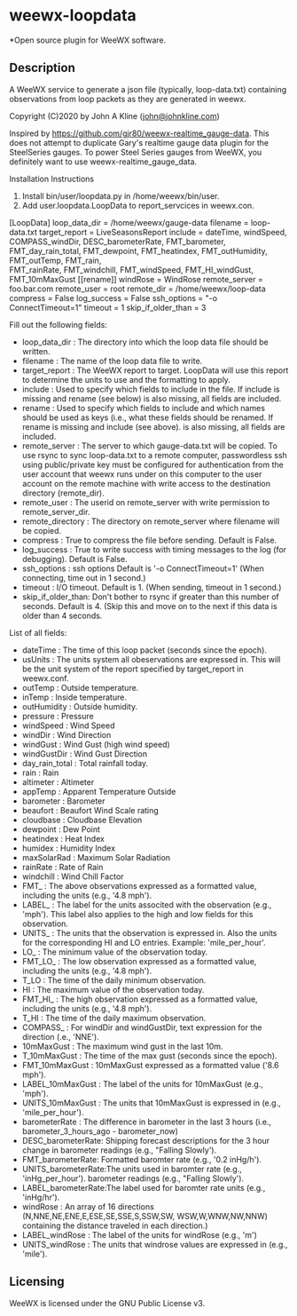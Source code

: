 # weewx-loopdata
*Open source plugin for WeeWX software.

## Description

A WeeWX service to generate a json file (typically, loop-data.txt)
containing observations from loop packets as they are generated in
weewx.

Copyright (C)2020 by John A Kline (john@johnkline.com)

Inspired by https://github.com/gjr80/weewx-realtime_gauge-data.  This does not attempt to duplicate
Gary's realtime gauge data plugin for the SteelSeries gauges.  To power Steel Series gauges from
WeeWX, you definitely want to use weewx-realtime_gauge_data.

Installation Instructions
1. Install bin/user/loopdata.py in /home/weewx/bin/user.
2. Add user.loopdata.LoopData to report_servcices in weewx.con.

[LoopData]
    loop_data_dir = /home/weewx/gauge-data
    filename = loop-data.txt
    target_report = LiveSeasonsReport
    include = dateTime, windSpeed, COMPASS_windDir, DESC_barometerRate, FMT_barometer, \
        FMT_day_rain_total, FMT_dewpoint, FMT_heatindex, FMT_outHumidity, FMT_outTemp, FMT_rain, \
        FMT_rainRate, FMT_windchill, FMT_windSpeed, FMT_HI_windGust, FMT_10mMaxGust
    [[rename]]
        windRose = WindRose
    remote_server = foo.bar.com
    remote_user = root
    remote_dir = /home/weewx/loop-data
    compress = False
    log_success = False
    ssh_options = "-o ConnectTimeout=1"
    timeout = 1
    skip_if_older_than = 3

 Fill out the following fields:
 * loop_data_dir     : The directory into which the loop data file should be written.
 * filename          : The name of the loop data file to write.
 * target_report     : The WeeWX report to target.  LoopData will use this report to determine the
                       units to use and the formatting to apply.
 * include           : Used to specify which fields to include in the file.  If include is missing
                       and rename (see below) is also missing, all fields are included.
 * rename            : Used to specify which fields to include and which names should be used as
                       keys (i.e., what these fields should be renamed.  If rename is missing and
                       include (see above).
                       is also missing, all fields are included.
 * remote_server     : The server to which gauge-data.txt will be copied.
                       To use rsync to sync loop-data.txt to a remote computer, passwordless ssh
                       using public/private key must be configured for authentication from the user
                       account that weewx runs under on this computer to the user account on the
                       remote machine with write access to the destination directory (remote_dir).
 * remote_user       : The userid on remote_server with write permission to remote_server_dir.
 * remote_directory  : The directory on remote_server where filename will be copied.
 * compress          : True to compress the file before sending.  Default is False.
 * log_success       : True to write success with timing messages to the log (for debugging).
                       Default is False.
 * ssh_options       : ssh options Default is '-o ConnectTimeout=1' (When connecting, time out in
                       1 second.)
 * timeout           : I/O timeout. Default is 1.  (When sending, timeout in 1 second.)
 * skip_if_older_than: Don't bother to rsync if greater than this number of seconds.  Default is 4.
                       (Skip this and move on to the next if this data is older than 4 seconds.

  List of all fields:
 * dateTime          : The time of this loop packet (seconds since the epoch).
 * usUnits           : The units system all obeservations are expressed in.
                       This will be the unit system of the report specified by
                       target_report in weewx.conf.
 * outTemp           : Outside temperature.
 * inTemp            : Inside temperature.
 * outHumidity       : Outside humidity.
 * pressure          : Pressure
 * windSpeed         : Wind Speed
 * windDir           : Wind Direction
 * windGust          : Wind Gust (high wind speed)
 * windGustDir       : Wind Gust Direction
 * day_rain_total    : Total rainfall today.
 * rain              : Rain
 * altimeter         : Altimeter
 * appTemp           : Apparent Temperature Outside
 * barometer         : Barometer
 * beaufort          : Beaufort Wind Scale rating
 * cloudbase         : Cloudbase Elevation
 * dewpoint          : Dew Point
 * heatindex         : Heat Index
 * humidex           : Humidity Index
 * maxSolarRad       : Maximum Solar Radiation
 * rainRate          : Rate of Rain
 * windchill         : Wind Chill Factor
 * FMT_<obs>         : The above observations expressed as a formatted value, including
                       the units (e.g., '4.8 mph').
 * LABEL_<obs>       : The label for the units associted with the observation (e.g., 'mph').
                       This label also applies to the high and low fields for this observation.
 * UNITS_<obs>       : The units that the observation is expressed in.  Also the units
                       for the corresponding HI and LO entries.  Example: 'mile_per_hour'.
 * LO_<obs>          : The minimum value of the observation today.
 * FMT_LO_<obs>      : The low observation expressed as a formatted value, including
                       the units (e.g., '4.8 mph').
 * T_LO<obs>         : The time of the daily minimum observation.
 * HI<obs>           : The maximum value of the observation today.
 * FMT_HI_<obs>      : The high observation expressed as a formatted value, including
                       the units (e.g., '4.8 mph').
 * T_HI<obs>         : The time of the daily maximum observation.
 * COMPASS_<obs>     : For windDir and windGustDir, text expression for the direction
                       (.e., 'NNE').
 * 10mMaxGust        : The maximum wind gust in the last 10m.
 * T_10mMaxGust      : The time of the max gust (seconds since the epoch).
 * FMT_10mMaxGust    : 10mMaxGust expressed as a formatted value ('8.6 mph').
 * LABEL_10mMaxGust  : The label of the units for 10mMaxGust (e.g., 'mph').
 * UNITS_10mMaxGust  : The units that 10mMaxGust is expressed in (e.g., 'mile_per_hour').
 * barometerRate     : The difference in barometer in the last 3 hours
                       (i.e., barometer_3_hours_ago - barometer_now)
 * DESC_barometerRate: Shipping forecast descriptions for the 3 hour change in
                       barometer readings (e.g., "Falling Slowly').
 * FMT_barometerRate:  Formatted baromter rate (e.g., '0.2 inHg/h').
 * UNITS_barometerRate:The units used in baromter rate (e.g., 'inHg_per_hour').
                       barometer readings (e.g., "Falling Slowly').
 * LABEL_barometerRate:The label used for baromter rate units (e.g., 'inHg/hr').
 * windRose          : An array of 16 directions (N,NNE,NE,ENE,E,ESE,SE,SSE,S,SSW,SW,
                       WSW,W,WNW,NW,NNW) containing the distance traveled in each 
                       direction.)
 * LABEL_windRose    : The label of the units for windRose (e.g., 'm')
 * UNITS_windRose    : The units that windrose values are expressed in (e.g., 'mile').

<h2>Licensing</h2>

WeeWX is licensed under the GNU Public License v3.
